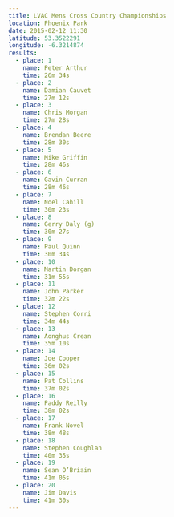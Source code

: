```yaml
---
title: LVAC Mens Cross Country Championships
location: Phoenix Park
date: 2015-02-12 11:30
latitude: 53.3522291
longitude: -6.3214874
results:
  - place: 1
    name: Peter Arthur
    time: 26m 34s
  - place: 2
    name: Damian Cauvet
    time: 27m 12s
  - place: 3
    name: Chris Morgan
    time: 27m 28s
  - place: 4
    name: Brendan Beere
    time: 28m 30s
  - place: 5
    name: Mike Griffin
    time: 28m 46s
  - place: 6
    name: Gavin Curran
    time: 28m 46s
  - place: 7
    name: Noel Cahill
    time: 30m 23s
  - place: 8
    name: Gerry Daly (g)
    time: 30m 27s
  - place: 9
    name: Paul Quinn
    time: 30m 34s
  - place: 10
    name: Martin Dorgan
    time: 31m 55s
  - place: 11
    name: John Parker
    time: 32m 22s
  - place: 12
    name: Stephen Corri
    time: 34m 44s
  - place: 13
    name: Aonghus Crean
    time: 35m 10s
  - place: 14
    name: Joe Cooper
    time: 36m 02s
  - place: 15
    name: Pat Collins
    time: 37m 02s
  - place: 16
    name: Paddy Reilly
    time: 38m 02s
  - place: 17
    name: Frank Novel
    time: 38m 48s
  - place: 18
    name: Stephen Coughlan
    time: 40m 35s
  - place: 19
    name: Sean O’Briain
    time: 41m 05s
  - place: 20
    name: Jim Davis
    time: 41m 30s
---
```

